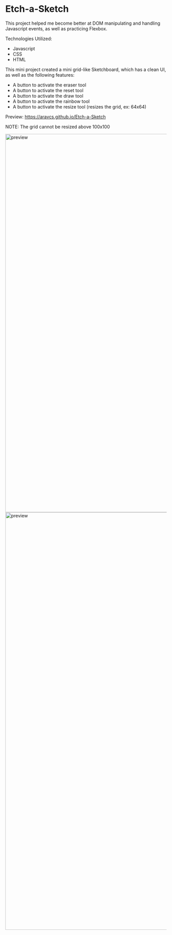 # Etch-a-Sketch

This project helped me become better at DOM manipulating and handling Javascript events, as well as practicing Flexbox. 

Technologies Utilized: 
- Javascript
- CSS
- HTML 

This mini project created a mini grid-like Sketchboard, which has a clean UI, as well as the following features: 
- A button to activate the eraser tool
- A button to activate the reset tool
- A button to activate the draw tool
- A button to activate the rainbow tool
- A button to activate the resize tool (resizes the grid, ex: 64x64)

Preview: https://aravcs.github.io/Etch-a-Sketch

NOTE: The grid cannot be resized above 100x100 

<img width="1177" alt="preview" src="https://github.com/user-attachments/assets/b9708258-a4f8-415c-a264-b3d8f5d335a5" />



<img width="1299" alt="preview" src="https://github.com/user-attachments/assets/7f137a2c-a86f-4eda-a249-c5ef3fd64bea" />





